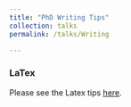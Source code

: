 ```yaml
---
title: "PhD Writing Tips"
collection: talks
permalink: /talks/Writing

---
```


### LaTex
Please see the Latex tips [here](https://alexisakira.github.io/misc/latex).
